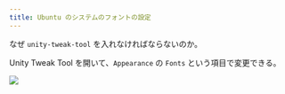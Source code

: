 ```yaml
---
title: Ubuntu のシステムのフォントの設定
---
```


なぜ `unity-tweak-tool` を入れなければならないのか。

Unity Tweak Tool を開いて、`Appearance` の `Fonts` という項目で変更できる。

<img src="https://i.gyazo.com/e82d0338695cacd503bada9592736f56.png">
